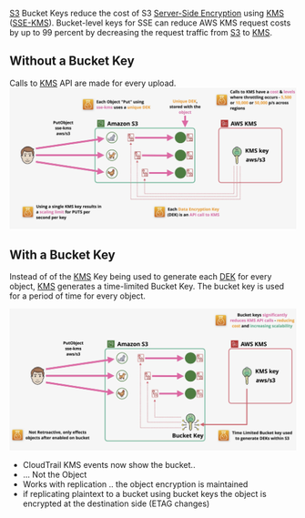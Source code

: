 [S3](S3.md) Bucket Keys reduce the cost of S3 [Server-Side Encryption](Server-Side%20Encryption.md) using [KMS](../../Security/KMS/KMS.md) ([SSE-KMS](Server-Side%20Encryption.md#SSE-KMS)). Bucket-level keys for SSE can reduce AWS KMS request costs by up to 99 percent by decreasing the request traffic from [S3](S3.md) to [KMS](../../Security/KMS/KMS.md).

## Without a Bucket Key
Calls to [KMS](../../Security/KMS/KMS.md) API are made for every upload.
![Pasted image 20250213215415.png](_atts/Pasted%20image%2020250213215415.png)

## With a Bucket Key
Instead of of the [KMS](../../Security/KMS/KMS.md) Key being used to generate each [DEK](../../Security/KMS/KMS.md#Data%20Encryption%20Keys%20(DEKs)) for every object, [KMS](../../Security/KMS/KMS.md) generates a time-limited Bucket Key. The bucket key is used for a period of time for every object.

![Pasted image 20250213215828.png](_atts/Pasted%20image%2020250213215828.png)

- ﻿﻿CloudTrail KMS events now show the bucket..
- ﻿﻿... Not the Object
- ﻿﻿Works with replication .. the object encryption is maintained
- ﻿﻿if replicating plaintext to a bucket using bucket keys the object is encrypted at the destination side (ETAG changes)

